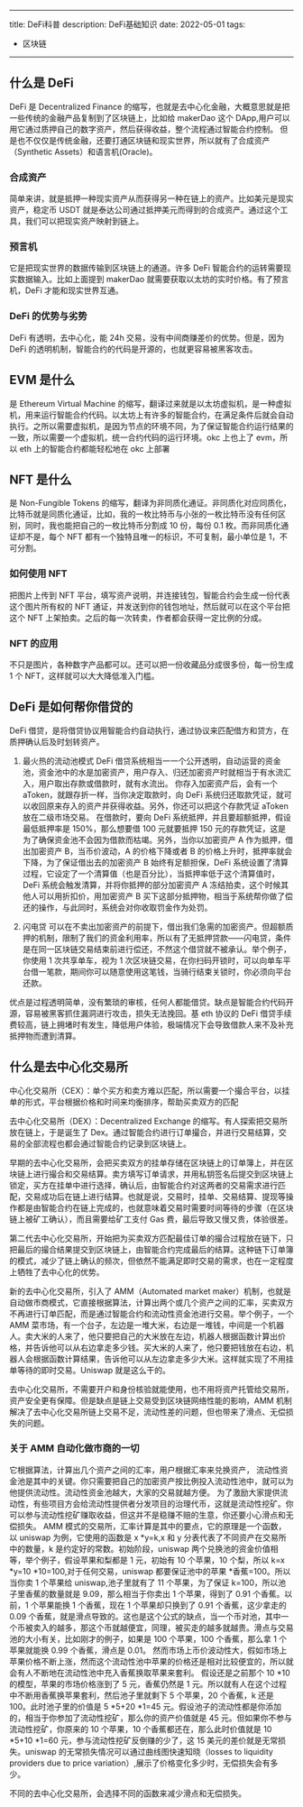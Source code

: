
---
title: DeFi科普
description: DeFi基础知识
date: 2022-05-01
tags:
  - 区块链
---
## 什么是 DeFi

DeFi 是 Decentralized Finance 的缩写，也就是去中心化金融，大概意思就是把一些传统的金融产品复制到了区块链上，比如给 makerDao 这个 DApp,用户可以用它通过质押自己的数字资产，然后获得收益，整个流程通过智能合约控制。
但是也不仅仅是传统金融，还要打通区块链和现实世界，所以就有了合成资产（Synthetic Assets）和语言机(Oracle)。

### 合成资产

简单来讲，就是抵押一种现实资产从而获得另一种在链上的资产。比如美元是现实资产，稳定币 USDT 就是泰达公司通过抵押美元而得到的合成资产。通过这个工具，我们可以把现实资产映射到链上。

### 预言机

它是把现实世界的数据传输到区块链上的通道。许多 DeFi 智能合约的运转需要现实数据输入。比如上面提到 makerDao 就需要获取以太坊的实时价格。有了预言机，DeFi 才能和现实世界互通。

### DeFi 的优势与劣势

DeFi 有透明，去中心化，能 24h 交易，没有中间商赚差价的优势。但是，因为 DeFi 的透明机制，智能合约的代码是开源的，也就更容易被黑客攻击。

## EVM 是什么

是 Ethereum Virtual Machine 的缩写，翻译过来就是以太坊虚拟机，是一种虚拟机，用来运行智能合约代码。以太坊上有许多的智能合约，在满足条件后就会自动执行。之所以需要虚拟机，是因为节点的环境不同，为了保证智能合约运行结果的一致，所以需要一个虚拟机，统一合约代码的运行环境。okc 上也上了 evm，所以 eth 上的智能合约都能轻松地在 okc 上部署

## NFT 是什么

是 Non-Fungible Tokens 的缩写，翻译为非同质化通证。非同质化对应同质化，比特币就是同质化通证，比如，我的一枚比特币与小张的一枚比特币没有任何区别，同时，我也能把自己的一枚比特币分割成 10 份，每份 0.1 枚。而非同质化通证却不是，每个 NFT 都有一个独特且唯一的标识，不可复制，最小单位是 1，不可分割。

### 如何使用 NFT

把图片上传到 NFT 平台，填写资产说明，并连接钱包，智能合约会生成一份代表这个图片所有权的 NFT 通证，并发送到你的钱包地址，然后就可以在这个平台把这个 NFT 上架拍卖。之后的每一次转卖，作者都会获得一定比例的分成。

### NFT 的应用

不只是图片，各种数字产品都可以。还可以把一份收藏品分成很多份，每一份生成 1 个 NFT，这样就可以大大降低准入门槛。

## DeFi 是如何帮你借贷的

DeFi 借贷，是将借贷协议用智能合约自动执行，通过协议来匹配借方和贷方，在质押确认后及时划转资产。

1. 最火热的流动池模式
   DeFi 借贷系统相当一一个公开透明，自动运营的资金池，资金池中的水是加密资产，用户存入、归还加密资产时就相当于有水流汇入，用户取出存款或借款时，就有水流出。
   你存入加密资产后，会有一个 aToken，就跟存折一样，当你决定取款时，向 DeFi 系统归还取款凭证，就可以收回原来存入的资产并获得收益。另外，你还可以把这个存款凭证 aToken 放在二级市场交易。
   在借款时，要向 DeFi 系统抵押，并且要超额抵押，假设最低抵押率是 150%，那么想要借 100 元就要抵押 150 元的存款凭证，这是为了确保资金池不会因为借款而枯竭。另外，当你以加密资产 A 作为抵押，借出加密资产 B，当币价波动，A 的价格下降或者 B 的价格上升时，抵押率就会下降，为了保证借出去的加密资产 B 始终有足额担保，DeFi 系统设置了清算过程，它设定了一个清算值（也是百分比），当抵押率低于这个清算值时，DeFi 系统会触发清算，并将你抵押的部分加密资产 A 冻结拍卖，这个时候其他人可以用折扣价，用加密资产 B 买下这部分抵押物，相当于系统帮你做了偿还的操作，与此同时，系统会对你收取罚金作为处罚。

2. 闪电贷
   可以在不卖出加密资产的前提下，借出我们急需的加密资产。但超额质押的机制，限制了我们的资金利用率，所以有了无抵押贷款——闪电贷，条件是在同一区块链交易结束前进行偿还，不然这个借贷就不被承认。举个例子，你使用 1 次共享单车，视为 1 次区块链交易，在你扫码开锁时，可以向单车平台借一笔款，期间你可以随意使用这笔钱，当骑行结束关锁时，你必须向平台还款。

优点是过程透明简单，没有繁琐的审核，任何人都能借贷。缺点是智能合约代码开源，容易被黑客抓住漏洞进行攻击，损失无法挽回。基 eth 协议的 DeFi 借贷手续费较高，链上拥堵时有发生，降低用户体验，极端情况下会导致借款人来不及补充抵押物而遭到清算。

## 什么是去中心化交易所

中心化交易所（CEX）：单个买方和卖方难以匹配，所以需要一个撮合平台，以挂单的形式，平台根据价格和时间来均衡排序，帮助买卖双方的匹配

去中心化交易所（DEX）：Decentralized Exchange 的缩写。有人探索把交易所放在链上，于是诞生了 Dex。通过智能合约进行订单撮合，并进行交易结算，交易的全部流程也都会通过智能合约记录到区块链上。

早期的去中心化交易所，会把买卖双方的挂单存储在区块链上的订单簿上，并在区块链上进行撮合和交易结算。卖方填写订单请求，并用私钥签名后提交到区块链上锁定，买方在挂单中进行选择，确认后，由智能合约对这两者的交易需求进行匹配，交易成功后在链上进行结算。也就是说，交易时，挂单、交易结算、提现等操作都是由智能合约在链上完成的，也就意味着交易时需要时间等待的步骤（在区块链上被矿工确认），而且需要给矿工支付 Gas 费，最后导致又慢又贵，体验很差。

第二代去中心化交易所，开始把为买卖双方匹配最佳订单的撮合过程放在链下，只把最后的撮合结果提交到区块链上，由智能合约完成最后的结算。这种链下订单簿的模式，减少了链上确认的频次，但依然不能满足即时交易的需求，也在一定程度上牺牲了去中心化的优势。

新的去中心化交易所，引入了 AMM（Automated market maker）机制，也就是自动做市商模式，它直接根据算法，计算出两个或几个资产之间的汇率，买卖双方不再进行订单匹配，而是通过智能合约和流动性资金池进行交易。举个例子，一个 AMM 菜市场，有一个台子，左边是一堆大米，右边是一堆钱，中间是一个机器人。卖大米的人来了，他只要把自己的大米放在左边，机器人根据函数计算出价格，并告诉他可以从右边拿走多少钱。买大米的人来了，他只要把钱放在右边，机器人会根据函数计算结果，告诉他可以从左边拿走多少大米。这样就实现了不用挂单等待的即时交易。Uniswap 就是这么干的。

去中心化交易所，不需要开户和身份核验就能使用，也不用将资产托管给交易所，资产安全更有保障。但是缺点是链上交易受到区块链网络性能的影响，AMM 机制解决了去中心化交易所链上交易不足，流动性差的问题，但也带来了滑点、无偿损失的问题。

### 关于 AMM 自动化做市商的一切

它根据算法，计算出几个资产之间的汇率，用户根据汇率来兑换资产， 流动性资金池是其中的关键。你只需要把自己的加密资产按比例投入流动性池中，就可以为他提供流动性。流动性资金池越大，大家的交易就越方便。
为了激励大家提供流动性，有些项目方会给流动性提供者分发项目的治理代币，这就是流动性挖矿。你可以参与流动性挖矿赚取收益，但这并不是稳赚不赔的生意，你还要小心滑点和无偿损失。
AMM 模式的交易所，汇率计算是其中的要点，它的原理是一个函数，以 uniswap 为例，它使用的函数是 x *y=k,x 和 y 分表代表了不同资产在交易所中的数量，k 是约定好的常数。初始阶段，uniswap 两个兑换池的资金价值相等，举个例子，假设苹果和梨都是 1 元，初始有 10 个苹果，10 个梨，所以 k=x *y=10 *10=100,对于任何交易，uniswap 都要保证池中的苹果 *香蕉=100。所以当你卖 1 个苹果给 uniswap,池子里就有了 11 个苹果，为了保证 k=100，所以池子里香蕉的数量就是 9.09，那么相当于你卖出 1 个苹果，得到了 0.91 个香蕉。以前，1 个苹果能换 1 个香蕉，现在 1 个苹果却只换到了 0.91 个香蕉，这少拿走的 0.09 个香蕉，就是滑点导致的。这也是这个公式的缺点，当一个币对池，其中一个币被卖入的越多，那这个币就越便宜，同理，被买走的越多就越贵。滑点与交易池的大小有关，比如刚才的例子，如果是 100 个苹果，100 个香蕉，那么拿 1 个苹果就能换 0.99 个香蕉，滑点是 0.01。
然而市场上币价波动性大，假如市场上苹果价格不断上涨，然而这个流动性池中苹果的价格还是相对比较便宜的，所以就会有人不断地在流动性池中充入香蕉换取苹果来套利。
假设还是之前那个 10 *10 的模型，苹果的市场价格涨到了 5 元，香蕉仍然是 1 元。所以就有人在这个过程中不断用香蕉换苹果套利，然后池子里就剩下 5 个苹果，20 个香蕉，k 还是 100。此时池子里的价值是 5 *5+20 *1=45 元。假设池子的流动性都是你添加的，相当于你参加了流动性挖矿，那么你的资产价值就是 45 元。但如果你不参与流动性挖矿，你原来的 10 个苹果，10 个香蕉都还在，那么此时价值就是 10 *5+10 \*1=60 元，参与流动性挖矿反倒赚的少了，这 15 美元的差价就是无常损失。uniswap 的无常损失情况可以通过曲线图快速知晓（losses to liquidity providers due to price variation）,展示了价格变化多少时，无偿损失会有多少。

不同的去中心化交易所，会选择不同的函数来减少滑点和无偿损失。
